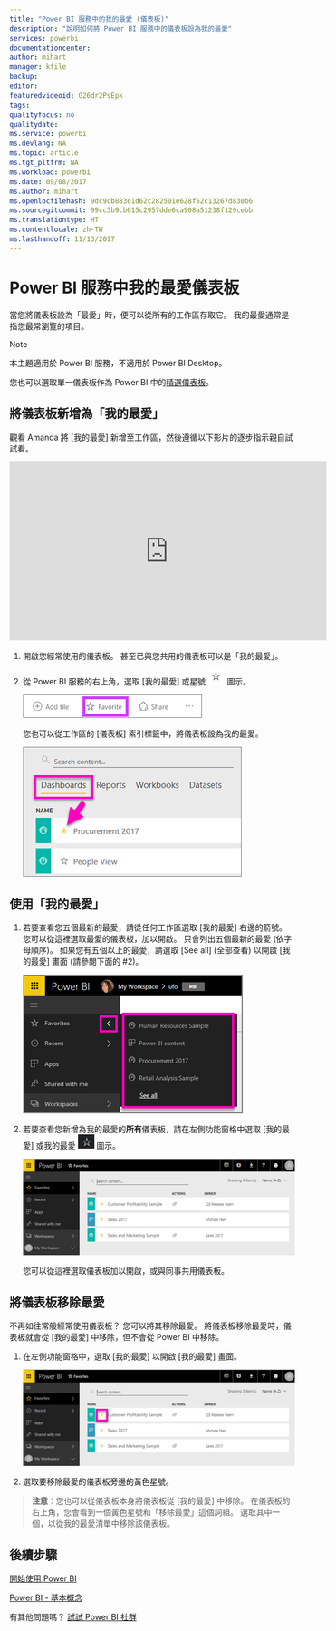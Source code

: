 ```yaml
---
title: "Power BI 服務中的我的最愛 (儀表板)"
description: "說明如何將 Power BI 服務中的儀表板設為我的最愛"
services: powerbi
documentationcenter: 
author: mihart
manager: kfile
backup: 
editor: 
featuredvideoid: G26dr2PsEpk
tags: 
qualityfocus: no
qualitydate: 
ms.service: powerbi
ms.devlang: NA
ms.topic: article
ms.tgt_pltfrm: NA
ms.workload: powerbi
ms.date: 09/08/2017
ms.author: mihart
ms.openlocfilehash: 9dc9cb883e1d62c282501e628f52c13267d830b6
ms.sourcegitcommit: 99cc3b9cb615c2957dde6ca908a51238f129cebb
ms.translationtype: HT
ms.contentlocale: zh-TW
ms.lasthandoff: 11/13/2017
---
```

# <a name="favorite-dashboards-in-the-power-bi-service"></a>Power BI 服務中我的最愛儀表板
當您將儀表板設為「最愛」時，便可以從所有的工作區存取它。  我的最愛通常是指您最常瀏覽的項目。

> [!NOTE]
> 本主題適用於 Power BI 服務，不適用於 Power BI Desktop。
> 
> 

您也可以選取單一儀表板作為 Power BI 中的[精選儀表板](service-dashboard-featured.md)。

## <a name="add-a-dashboard-as-a-favorite"></a>將儀表板新增為「我的最愛」
觀看 Amanda 將 [我的最愛] 新增至工作區，然後遵循以下影片的逐步指示親自試試看。

<iframe width="560" height="315" src="https://www.youtube.com/embed/G26dr2PsEpk" frameborder="0" allowfullscreen></iframe>


1. 開啟您經常使用的儀表板。 甚至已與您共用的儀表板可以是「我的最愛」。
2. 從 Power BI 服務的右上角，選取 [我的最愛] 或星號 ![](media/service-dashboard-favorite/power-bi-favorite-icon.png) 圖示。
   
   ![](media/service-dashboard-favorite/powerbi-dashboard-favorite.png)
   
   您也可以從工作區的 [儀表板] 索引標籤中，將儀表板設為我的最愛。
   
   ![](media/service-dashboard-favorite/power-bi-dashboard-favorite.png)

## <a name="working-with-favorites"></a>使用「我的最愛」
1. 若要查看您五個最新的最愛，請從任何工作區選取 [我的最愛] 右邊的箭號。  您可以從這裡選取最愛的儀表板，加以開啟。 只會列出五個最新的最愛 (依字母順序)。 如果您有五個以上的最愛，請選取 [See all] \(全部查看) 以開啟 [我的最愛] 畫面 (請參閱下面的 #2)。 
   
   ![](media/service-dashboard-favorite/power-bi-favorite-flyout-new.png)
2. 若要查看您新增為我的最愛的**所有**儀表板，請在左側功能窗格中選取 [我的最愛] 或我的最愛 ![](media/service-dashboard-favorite/power-bi-favorites-icon.png) 圖示。  
   
    ![](media/service-dashboard-favorite/power-bi-favorites-screen.png)
   
   您可以從這裡選取儀表板加以開啟，或與同事共用儀表板。

## <a name="unfavorite-a-dashboard"></a>將儀表板移除最愛
不再如往常般經常使用儀表板？  您可以將其移除最愛。 將儀表板移除最愛時，儀表板就會從 [我的最愛] 中移除，但不會從 Power BI 中移除。

1. 在左側功能窗格中，選取 [我的最愛] 以開啟 [我的最愛] 畫面。
   
   ![](media/service-dashboard-favorite/power-bi-unfavorites-screen.png)
2. 選取要移除最愛的儀表板旁邊的黃色星號。

> **注意**︰您也可以從儀表板本身將儀表板從 [我的最愛] 中移除。 在儀表板的右上角，您會看到一個黃色星號和「移除最愛」這個詞組。 選取其中一個，以從我的最愛清單中移除該儀表板。 
> 
> 

## <a name="next-steps"></a>後續步驟
[開始使用 Power BI](service-get-started.md)

[Power BI - 基本概念](service-basic-concepts.md)

有其他問題嗎？ [試試 Power BI 社群](http://community.powerbi.com/)


